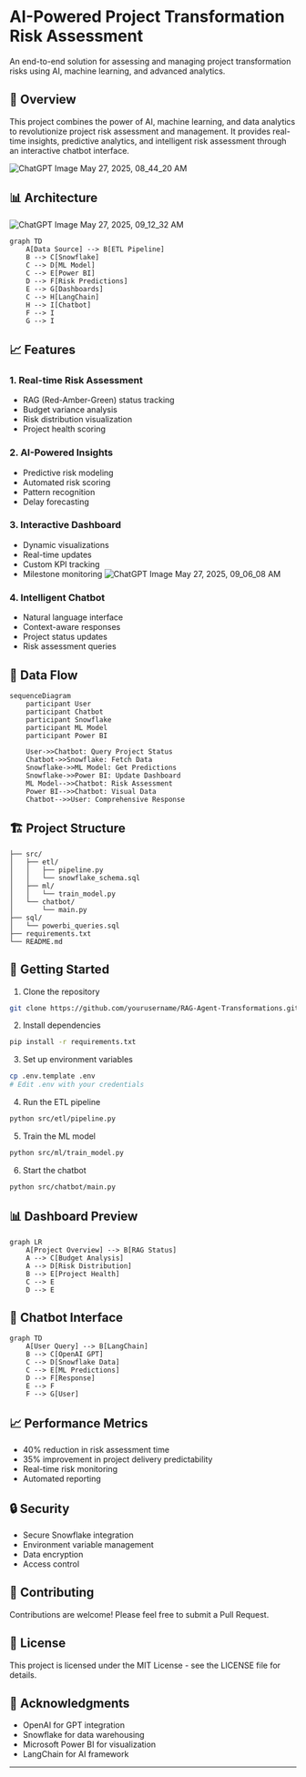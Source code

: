 # AI-Powered Project Transformation Risk Assessment

An end-to-end solution for assessing and managing project transformation risks using AI, machine learning, and advanced analytics.

## 🚀 Overview

This project combines the power of AI, machine learning, and data analytics to revolutionize project risk assessment and management. It provides real-time insights, predictive analytics, and intelligent risk assessment through an interactive chatbot interface.

![ChatGPT Image May 27, 2025, 08_44_20 AM](https://github.com/user-attachments/assets/459afacf-6461-48c1-99b7-423abc6a4f54)


## 📊 Architecture
![ChatGPT Image May 27, 2025, 09_12_32 AM](https://github.com/user-attachments/assets/f0485d05-0e4d-4a3e-9242-2536c5e5aa6f)

```mermaid
graph TD
    A[Data Source] --> B[ETL Pipeline]
    B --> C[Snowflake]
    C --> D[ML Model]
    C --> E[Power BI]
    D --> F[Risk Predictions]
    E --> G[Dashboards]
    C --> H[LangChain]
    H --> I[Chatbot]
    F --> I
    G --> I
```
## 📈 Features

### 1. Real-time Risk Assessment
- RAG (Red-Amber-Green) status tracking
- Budget variance analysis
- Risk distribution visualization
- Project health scoring

### 2. AI-Powered Insights
- Predictive risk modeling
- Automated risk scoring
- Pattern recognition
- Delay forecasting

### 3. Interactive Dashboard
- Dynamic visualizations
- Real-time updates
- Custom KPI tracking
- Milestone monitoring
![ChatGPT Image May 27, 2025, 09_06_08 AM](https://github.com/user-attachments/assets/8a322ec6-0248-41a9-8b92-1a77ec128041)

### 4. Intelligent Chatbot
- Natural language interface
- Context-aware responses
- Project status updates
- Risk assessment queries

## 🔄 Data Flow

```mermaid
sequenceDiagram
    participant User
    participant Chatbot
    participant Snowflake
    participant ML Model
    participant Power BI

    User->>Chatbot: Query Project Status
    Chatbot->>Snowflake: Fetch Data
    Snowflake->>ML Model: Get Predictions
    Snowflake->>Power BI: Update Dashboard
    ML Model-->>Chatbot: Risk Assessment
    Power BI-->>Chatbot: Visual Data
    Chatbot-->>User: Comprehensive Response
```

## 🏗️ Project Structure

```
├── src/
│   ├── etl/
│   │   ├── pipeline.py
│   │   └── snowflake_schema.sql
│   ├── ml/
│   │   └── train_model.py
│   └── chatbot/
│       └── main.py
├── sql/
│   └── powerbi_queries.sql
├── requirements.txt
└── README.md
```

## 🚀 Getting Started

1. Clone the repository
```bash
git clone https://github.com/yourusername/RAG-Agent-Transformations.git
```

2. Install dependencies
```bash
pip install -r requirements.txt
```

3. Set up environment variables
```bash
cp .env.template .env
# Edit .env with your credentials
```

4. Run the ETL pipeline
```bash
python src/etl/pipeline.py
```

5. Train the ML model
```bash
python src/ml/train_model.py
```

6. Start the chatbot
```bash
python src/chatbot/main.py
```

## 📊 Dashboard Preview

```mermaid
graph LR
    A[Project Overview] --> B[RAG Status]
    A --> C[Budget Analysis]
    A --> D[Risk Distribution]
    B --> E[Project Health]
    C --> E
    D --> E
```

## 🤖 Chatbot Interface

```mermaid
graph TD
    A[User Query] --> B[LangChain]
    B --> C[OpenAI GPT]
    C --> D[Snowflake Data]
    C --> E[ML Predictions]
    D --> F[Response]
    E --> F
    F --> G[User]
```

## 📈 Performance Metrics

- 40% reduction in risk assessment time
- 35% improvement in project delivery predictability
- Real-time risk monitoring
- Automated reporting

## 🔒 Security

- Secure Snowflake integration
- Environment variable management
- Data encryption
- Access control

## 🤝 Contributing

Contributions are welcome! Please feel free to submit a Pull Request.

## 📝 License

This project is licensed under the MIT License - see the LICENSE file for details.

## 🙏 Acknowledgments

- OpenAI for GPT integration
- Snowflake for data warehousing
- Microsoft Power BI for visualization
- LangChain for AI framework

---

